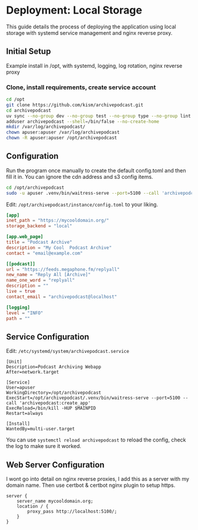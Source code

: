 # Deployment: Local Storage

This guide details the process of deploying the application using local storage with systemd service management and nginx reverse proxy.

## Initial Setup

Example install in /opt, with systemd, logging, log rotation, nginx reverse proxy

### Clone, install requirements, create service account

```bash
cd /opt
git clone https://github.com/kism/archivepodcast.git
cd archivepodcast
uv sync --no-group dev --no-group test --no-group type --no-group lint
adduser archivepodcast --shell=/bin/false --no-create-home
mkdir /var/log/archivepodcast/
chown apuser:apuser /var/log/archivepodcast
chown -R apuser:apuser /opt/archivepodcast
```

## Configuration

Run the program once manually to create the default config.toml and then fill it in. You can ignore the cdn address and s3 config items.

```bash
cd /opt/archivepodcast
sudo -u apuser .venv/bin/waitress-serve --port=5100 --call 'archivepodcast:create_app'
```

Edit: `/opt/archivepodcast/instance/config.toml` to your liking.

```toml
[app]
inet_path = "https://mycooldomain.org/"
storage_backend = "local"

[app.web_page]
title = "Podcast Archive"
description = "My Cool  Podcast Archive"
contact = "email@example.com"

[[podcast]]
url = "https://feeds.megaphone.fm/replyall"
new_name = "Reply All [Archive]"
name_one_word = "replyall"
description = ""
live = true
contact_email = "archivepodcast@localhost"

[logging]
level = "INFO"
path = ""
```

## Service Configuration

Edit: `/etc/systemd/system/archivepodcast.service`

```text
[Unit]
Description=Podcast Archiving Webapp
After=network.target

[Service]
User=apuser
WorkingDirectory=/opt/archivepodcast
ExecStart=/opt/archivepodcast/.venv/bin/waitress-serve --port=5100 --call 'archivepodcast:create_app'
ExecReload=/bin/kill -HUP $MAINPID
Restart=always

[Install]
WantedBy=multi-user.target
```

You can use `systemctl reload archivepodcast` to reload the config, check the log to make sure it worked.

## Web Server Configuration

I wont go into detail on nginx reverse proxies, I add this as a server with my domain name. Then use certbot & certbot nginx plugin to setup https.

```text
server {
    server_name mycooldomain.org;
    location / {
        proxy_pass http://localhost:5100/;
    }
}
```
